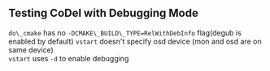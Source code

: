 ## Testing CoDel with Debugging Mode

`do\_cmake` has no `-DCMAKE\_BUILD\_TYPE=RelWithDebInfo` flag(degub is enabled by default)
`vstart` doesn't specify osd device (mon and osd are on same device)  
`vstart` uses `-d` to enable debugging

